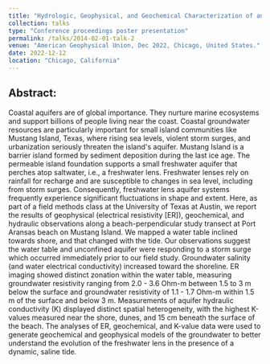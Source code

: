```yaml
---
title: "Hydrologic, Geophysical, and Geochemical Characterization of an Aquifer along the Beach of a Barrier Island"
collection: talks
type: "Conference proceedings poster presentation"
permalink: /talks/2014-02-01-talk-2
venue: "American Geophysical Union, Dec 2022, Chicago, United States."
date: 2022-12-12
location: "Chicago, California"
---
```


## Abstract: 
Coastal aquifers are of global importance. They nurture marine ecosystems and support billions of people living near the coast. Coastal groundwater resources are particularly important for small island communities like Mustang Island, Texas, where rising sea levels, violent storm surges, and urbanization seriously threaten the island's aquifer. Mustang Island is a barrier island formed by sediment deposition during the last ice age. The permeable island foundation supports a small freshwater aquifer that perches atop saltwater, i.e., a freshwater lens. Freshwater lenses rely on rainfall for recharge and are susceptible to changes in sea level, including from storm surges. Consequently, freshwater lens aquifer systems frequently experience significant fluctuations in shape and extent. Here, as part of a field methods class at the University of Texas at Austin, we report the results of geophysical (electrical resistivity [ER]), geochemical, and hydraulic observations along a beach-perpendicular study transect at Port Aransas beach on Mustang Island. We mapped a water table inclined towards shore, and that changed with the tide. Our observations suggest the water table and unconfined aquifer were responding to a storm surge which occurred immediately prior to our field study. Groundwater salinity (and water electrical conductivity) increased toward the shoreline. ER imaging showed distinct zonation within the water table, measuring groundwater resistivity ranging from 2.0 - 3.6 Ohm-m between 1.5 to 3 m below the surface and groundwater resistivity of 1.1 - 1.7 Ohm-m within 1.5 m of the surface and below 3 m. Measurements of aquifer hydraulic conductivity (K) displayed distinct spatial heterogeneity, with the highest K-values measured near the shore, dunes, and 15 cm beneath the surface of the beach. The analyses of ER, geochemical, and K-value data were used to generate geochemical and geophysical models of the groundwater to better understand the evolution of the freshwater lens in the presence of a dynamic, saline tide.

